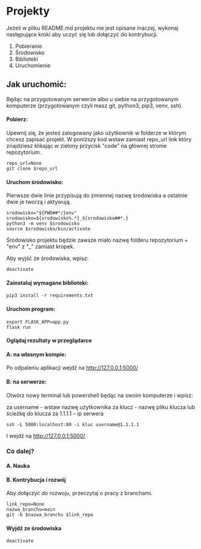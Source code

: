 

# Projekty

Jeżeli w pliku README.md projektu nie jest opisane inaczej, wykonaj następujące kroki aby uczyć się lub dołączyć do kontrybucji.

1. Pobieranie
2. Środowisko
3. Biblioteki
4. Uruchomienie
 
## Jak uruchomić:

Będąc na przygotowanym serwerze albo u siebie na przygotowanym komputerze (przygotowanym czyli masz git, python3, pip3, venv, ssh).

#### Pobierz:

Upewnij się, że jesteś zalogowany jako użytkownik w folderze w którym chcesz zapisać projekt. W poniższy kod wstaw zamiast repo_url link który znajdziesz klikając w zielony przycisk "code" na głównej stronie repozytorium.
```
repo_url=None
git clone $repo_url
```

#### Uruchom środowisko:

Pierwsze dwie linie przypisują do zmiennej nazwę środowiska a ostatnie dwie je tworzą i aktywują.

```
srodowisko="${PWD##*/}env"
srodowisko=${srodowisko%.*}_${srodowisko##*.}
python3 -m venv $srodowisko
source $srodowisko/bin/activate
```

Środowisko projektu będzie zawsze miało nazwę folderu repozytorium + "env" z "_" zamiast kropek.

Aby wyjść ze środowiska, wpisz:
```
deactivate
```

#### Zainstaluj wymagane biblioteki:
```
pip3 install -r requirements.txt
```

#### Uruchom program:

```
export FLASK_APP=app.py
flask run
```

#### Oglądaj rezultaty w przeglądarce

#### A: na własnym kompie:

Po odpaleniu aplikacji wejdź na http://127.0.0.1:5000/

#### B: na serwerze:

Otwórz nowy terminal lub powershell będąc na swoim komputerze i wpisz:

za username -  wstaw nazwę użytkownika
za klucz - nazwę pliku klucza lub ścieżkę do klucza
za 1.1.1.1 – ip serwera
```
ssh -L 5000:localhost:80 -i kluc username@1.1.1.1
```

I wejdź na http://127.0.0.1:5000/

### Co dalej?

#### A. Nauka


#### B. Kontrybucja i rozwój

Aby dołączyć do rozwoju, przeczytaj o pracy z branchami.

```
link_repo=None
nazwa_branchu=main
git -b $nazwa_branchu $link_repo
```



#### Wyjdź ze środowiska
```
deactivate
```
